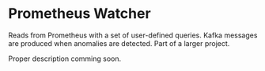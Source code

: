 # Prometheus Watcher

Reads from Prometheus with a set of user-defined queries. Kafka messages are produced when anomalies are detected. Part of a larger project.

Proper description comming soon.
